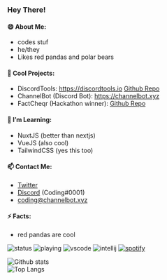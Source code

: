 ### Hey There!
#### 😄 About Me:
- codes stuf
- he/they
- Likes red pandas and polar bears

#### 🔭 Cool Projects:
- DiscordTools: https://discordtools.io [Github Repo](https://github.com/tandpfun/discordtools)
- ChannelBot (Discord Bot): https://channelbot.xyz
- FactCheqr (Hackathon winner): [Github Repo](https://github.com/tandpfun/discord-factcheck-bot)

#### 🌱 I’m Learning:
- NuxtJS (better than nextjs)
- VueJS (also cool)
- TailwindCSS (yes this too)

#### 📫 Contact Me:
-  [Twitter](https://twitter.com/cdngdev)
-  [Discord](https://channelbot.xyz/support) (Coding#0001)
-  [coding@channelbot.xyz](mailto:coding@channelbot.xyz)

#### ⚡ Facts:
- red pandas are cool


![status](https://nocache.advaith.workers.dev?url=https://img.shields.io/endpoint?url=https://dev.discordprofiles.me/api/badge/status/276544649148235776?simple=true)
![playing](https://nocache.advaith.workers.dev?url=https://img.shields.io/endpoint?url=https://dev.discordprofiles.me/api/badge/playing/276544649148235776)
![vscode](https://nocache.advaith.workers.dev?url=https://img.shields.io/endpoint?url=https://dev.discordprofiles.me/api/badge/vscode/276544649148235776)
![intellij](https://nocache.advaith.workers.dev?url=https://img.shields.io/endpoint?url=https://dev.discordprofiles.me/api/badge/intellij/276544649148235776)
[![spotify](https://nocache.advaith.workers.dev?url=https://img.shields.io/endpoint?url=https://dev.discordprofiles.me/api/badge/spotify/276544649148235776)](https://dev.discordprofiles.me/openspotify/276544649148235776)

![Github stats](https://github-readme-stats.vercel.app/api?username=tandpfun&theme=blueberry&count_private=true&hide_border=true&line_height=25)
<br>
![Top Langs](https://github-readme-stats.vercel.app/api/top-langs/?username=tandpfun&layout=compact&theme=blueberry&count_private=true&hide_border=true&line_height=25)
